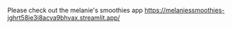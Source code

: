 Please check out the melanie's smoothies app
https://melaniessmoothies-jghrt58ie3i8acva9bhvax.streamlit.app/
